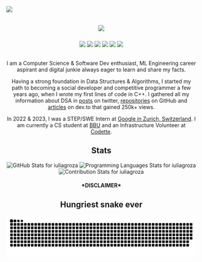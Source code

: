 <img align="left" src="https://visitor-badge.laobi.icu/badge?page_id=KushalTanna24.KushalTanna24">
<h1 align="center">
  <a href="https://git.io/typing-svg">
    <img src="https://readme-typing-svg.herokuapp.com/?lines=Heya!;I'm+Iulia;&center=true&size=30">
  </a>
</h1>
<div align="center"> 
  <a href="https://www.linkedin.com/in/iuliagroza/" target="_blank"><img src="https://img.shields.io/badge/-LinkedIn-%230077B5?style=for-the-badge&logo=linkedin&logoColor=white"></a> 
  <a href="https://twitter.com/_iuliagroza" target="_blank"><img src="https://img.shields.io/twitter/follow/_iuliagroza"></a>
  <a href="https://www.instagram.com/grozaiulia/?hl=en" target="_blank"><img src="https://img.shields.io/badge/Instagram-E4405F?style=for-the-badge&logo=instagram&logoColor=white"></a> 
  <a href = "mailto:iuliag523@gmail.com" target="_blank"><img src="https://img.shields.io/badge/-Gmail-%23333?style=for-the-badge&logo=gmail&logoColor=white"></a>
  <a href="https://dev.to/iuliagroza" target="_blank"><img src="https://img.shields.io/badge/dev.to-0A0A0A?style=for-the-badge&logo=devdotto&logoColor=white"></a> 
  <a href="https://medium.com/@iuliagroza" target="_blank"><img src="https://img.shields.io/badge/Medium-12100E?style=for-the-badge&logo=medium&logoColor=white"></a> 
  <p> <br>I am a Computer Science & Software Dev enthusiast, ML Engineering career aspirant and digital junkie always eager to learn and share my facts.</p>
  <p> Having a strong foundation in Data Structures & Algorithms, I started my path to becoming a social developer and competitive programmer a few years ago, when I wrote my first lines of code in C++. I gathered all my information about DSA in <a href="https://twitter.com/gg_iulia/status/1300844578644389894" target="_blank">posts</a> on twitter, <a href="https://github.com/iuliagroza/Algorithms" target="_blank">repositories</a> on GitHub and <a href="https://dev.to/iuliagroza/complete-introduction-to-the-30-most-essential-data-structures-algorithms-43kd" target="_blank">articles</a> on dev.to that gained 250k+ views.</p> 
  <p>In 2022 & 2023, I was a STEP/SWE Intern at <a href="https://careers.google.com/stories/5-surprises-about-google-zurich/?hl=en_US" target="_blank">Google in Zurich, Switzerland</a>. I am currently a CS student at <a href="http://www.cs.ubbcluj.ro/en/" target="_blank">BBU</a> and an Infrastructure Volunteer at <a href="https://github.com/codettero" target="_blank">Codette</a>.</div>
  </p>
<div align="center">
  <h2>Stats</h2>
  <img src="https://github-readme-stats-sigma-five.vercel.app/api?username=iuliagroza&theme=dracula" alt="GitHub Stats for iuliagroza" width="700">
  <img src="https://github-readme-stats.vercel.app/api/top-langs/?username=iuliagroza&layout=donut&theme=dracula&size_weight=0.5&count_weight=0.5" alt="Programming Languages Stats for iuliagroza" width="700">
  <img src="https://github-readme-streak-stats.herokuapp.com?user=iuliagroza&theme=dracula" alt="Contribution Stats for iuliagroza" width="700">
</div>
<div align="center">
  <h4>*DISCLAIMER*</h4>
  <h2>Hungriest snake ever</h2> 
  <picture>
    <source media="(prefers-color-scheme: dark)" srcset="https://raw.githubusercontent.com/iuliagroza/iuliagroza/output/github-contribution-grid-snake-dark.svg">
    <source media="(prefers-color-scheme: light)" srcset="https://raw.githubusercontent.com/iuliagroza/iuliagroza/output/github-contribution-grid-snake.svg">
    <img alt="github contribution grid snake animation" src="https://raw.githubusercontent.com/iuliagroza/iuliagroza/output/github-contribution-grid-snake.svg">
  </picture>
</div>

